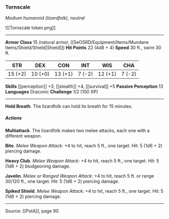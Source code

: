 ### Tornscale
_Medium humanoid (lizardfolk), neutral_

![[Tornscale token.png]]


---

**Armor Class** 15 (natural armor, [[5eOSRD/Equipment/Items/Mundane Items/Shield/Shield|Shield]])
**Hit Points** 22 (4d8 + 4)
**Speed** 30 ft., swim 30 ft.

| STR     | DEX     | CON     | INT     | WIS     | CHA     |
|---------|---------|---------|---------|---------|---------|
| 15 (+2) | 10 (+0) | 13 (+1) | 7 (-2) | 12 (+1) | 7 (-2) |

**Skills** [[perception]] +3, [[stealth]] +4, [[survival]] +5
**Passive Perception** 13
**Languages** Draconic
**Challenge** 1/2 (100 XP)

---

**Hold Breath**. The lizardfolk can hold its breath for 15 minutes.

##### Actions
**Multiattack**. The lizardfolk makes two melee attacks, each one with a different weapon.

**Bite**. _Melee Weapon Attack:_ +4 to hit, reach 5 ft., one target. Hit: 5 (1d6 + 2) piercing damage.

**Heavy Club**. _Melee Weapon Attack:_ +4 to hit, reach 5 ft., one target. Hit: 5 (1d6 + 2) bludgeoning damage.

**Javelin**. _Melee or Ranged Weapon Attack:_ +4 to hit, reach 5 ft. or range 30/120 ft., one target. Hit: 5 (1d6 + 2) piercing damage.

**Spiked Shield**. _Melee Weapon Attack:_ +4 to hit, reach 5 ft., one target. Hit: 5 (1d6 + 2) piercing damage.


---

Source: [[PotA]], page 90